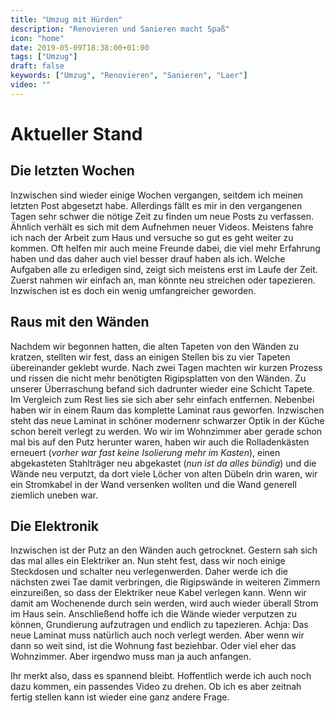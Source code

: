 ```yaml
---
title: "Umzug mit Hürden"
description: "Renovieren und Sanieren macht Spaß"
icon: "home"
date: 2019-05-09T18:38:00+01:00
tags: ["Umzug"]
draft: false
keywords: ["Umzug", "Renovieren", "Sanieren", "Laer"]
video: ""
---
```



Aktueller Stand
===============


Die letzten Wochen
------------------

Inzwischen sind wieder einige Wochen vergangen, seitdem ich meinen letzten Post abgesetzt habe. Allerdings fällt es mir in den vergangenen Tagen sehr schwer die nötige Zeit zu finden um neue Posts zu verfassen. Ähnlich verhält es sich mit dem Aufnehmen neuer Videos. Meistens fahre ich nach der Arbeit zum Haus und versuche so gut es geht weiter zu kommen. Oft helfen mir auch meine Freunde dabei, die viel mehr Erfahrung haben und das daher auch viel besser drauf haben als ich. Welche Aufgaben alle zu erledigen sind, zeigt sich meistens erst im Laufe der Zeit. Zuerst nahmen wir einfach an, man könnte neu streichen oder tapezieren. Inzwischen ist es doch ein wenig umfangreicher geworden.


Raus mit den Wänden
-------------------

Nachdem wir begonnen hatten, die alten Tapeten von den Wänden zu kratzen, stellten wir fest, dass an einigen Stellen bis zu vier Tapeten übereinander geklebt wurde. Nach zwei Tagen machten wir kurzen Prozess und rissen die nicht mehr benötigten Rigipsplatten von den Wänden. Zu unserer Überraschung befand sich dadrunter wieder eine Schicht Tapete. Im Vergleich zum Rest lies sie sich aber sehr einfach entfernen. Nebenbei haben wir in einem Raum das komplette Laminat raus geworfen. Inzwischen steht das neue Laminat in schöner modernenr schwarzer Optik in der Küche schon bereit verlegt zu werden. Wo wir im Wohnzimmer aber gerade schon mal bis auf den Putz herunter waren, haben wir auch die Rolladenkästen erneuert (_vorher war fast keine Isolierung mehr im Kasten_), einen abgekasteten Stahlträger neu abgekastet (_nun ist da alles bündig_) und die Wände neu verputzt, da dort viele Löcher von alten Dübeln drin waren, wir ein Stromkabel in der Wand versenken wollten und die Wand generell ziemlich uneben war.


Die Elektronik
--------------

Inzwischen ist der Putz an den Wänden auch getrocknet. Gestern sah sich das mal alles ein Elektriker an. Nun steht fest, dass wir noch einige Steckdosen und schalter neu verlegenwerden. Daher werde ich die nächsten zwei Tae damit verbringen, die Rigipswände in weiteren Zimmern einzureißen, so dass der Elektriker neue Kabel verlegen kann. Wenn wir damit am Wochenende durch sein werden, wird auch wieder überall Strom im Haus sein. Anschließend hoffe ich die Wände wieder verputzen zu können, Grundierung aufzutragen und endlich zu tapezieren. Achja: Das neue Laminat muss natürlich auch noch verlegt werden. Aber wenn wir dann so weit sind, ist die Wohnung fast beziehbar. Oder viel eher das Wohnzimmer. Aber irgendwo muss man ja auch anfangen.

Ihr merkt also, dass es spannend bleibt. Hoffentlich werde ich auch noch dazu kommen, ein passendes Video zu drehen. Ob ich es aber zeitnah fertig stellen kann ist wieder eine ganz andere Frage.
